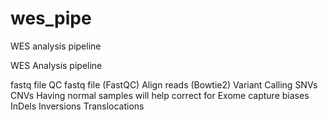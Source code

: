 # wes_pipe
WES analysis pipeline

WES Analysis pipeline

fastq file
	QC fastq file (FastQC)
		Align reads (Bowtie2)
			Variant Calling
				SNVs
				CNVs
					Having normal samples will help correct for Exome capture biases
				InDels
				Inversions
				Translocations
